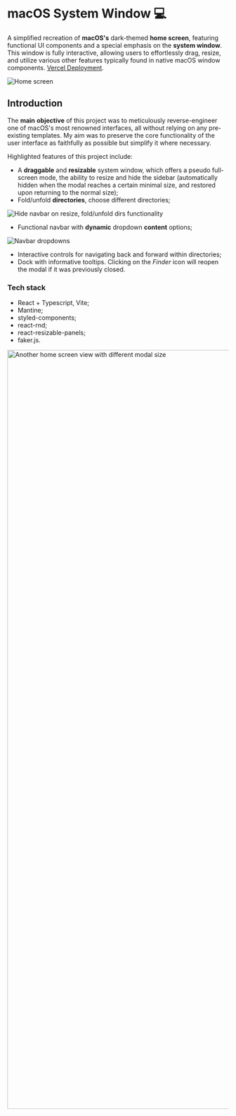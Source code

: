 # macOS System Window 💻

A simplified recreation of **macOS's** dark-themed **home screen**, featuring functional UI components and a special emphasis on the **system window**. This window is fully interactive, allowing users to effortlessly drag, resize, and utilize various other features typically found in native macOS window components. [Vercel Deployment](https://macos-system-window.vercel.app).

![Home screen](https://github.com/kr4chinin/macos-system-window/assets/103210607/be8eb8ac-7a35-45e1-bbb4-d1cb0f80e616)

## Introduction

The **main** **objective** of this project was to meticulously reverse-engineer one of macOS's most renowned interfaces, all without relying on any pre-existing templates. My aim was to preserve the core functionality of the user interface as faithfully as possible but simplify it where necessary.

Highlighted features of this project include:

* A **draggable** and **resizable** system window, which offers a pseudo full-screen mode, the ability to resize and hide the sidebar (automatically hidden when the modal reaches a certain minimal size, and restored upon returning to the normal size);
* Fold/unfold **directories**, choose different directories;

![Hide navbar on resize, fold/unfold dirs functionality](https://github.com/kr4chinin/macos-system-window/assets/103210607/cf634daf-dc91-4dbc-8bdd-fe4d16d2c0c0)

* Functional navbar with **dynamic** dropdown **content** options;
  
![Navbar dropdowns](https://github.com/kr4chinin/macos-system-window/assets/103210607/78c8674f-92c9-4c16-9ba0-8548024c35ae)

* Interactive controls for navigating back and forward within directories;
* Dock with informative tooltips. Clicking on the _Finder_ icon will reopen the modal if it was previously closed.

### Tech stack

* React + Typescript, Vite;
* Mantine;
* styled-components;
* react-rnd;
* react-resizable-panels;
* faker.js.

<img width="1728" alt="Another home screen view with different modal size" src="https://github.com/kr4chinin/macos-system-window/assets/103210607/0d523d81-4422-43c0-86c6-b7dc95be4f1b">




